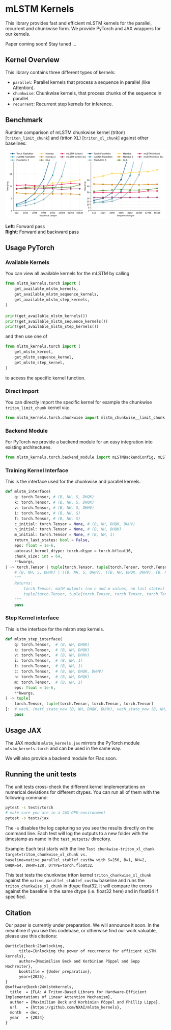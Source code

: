 # mLSTM Kernels

This library provides fast and efficient mLSTM kernels for the parallel, recurrent and chunkwise form. We provide PyTorch and JAX wrappers for our kernels.

Paper coming soon! Stay tuned ... 

## Kernel Overview

This library contains three different types of kernels:

- `parallel`: Parallel kernels that process a sequence in parallel (like Attention).
- `chunkwise`: Chunkwise kernels, that process chunks of the sequence in parallel.
- `recurrent`: Recurrent step kernels for inference.

## Benchmark

Runtime comparison of mLSTM chunkwise kernel (triton) [`triton_limit_chunk`] and (triton XL) [`triton_xl_chunk`] against other baselines:

![xLSTM Figure](./res/plot_sequence_length_consttok_nh8_hd512_line.svg)

**Left**: Forward pass  
**Right**: Forward and backward pass



## Usage PyTorch

### Available Kernels

You can view all available kernels for the mLSTM by calling

```python
from mlstm_kernels.torch import (
    get_available_mlstm_kernels,
    get_available_mlstm_sequence_kernels,
    get_available_mlstm_step_kernels,
)

print(get_available_mlstm_kernels())
print(get_available_mlstm_sequence_kernels())
print(get_available_mlstm_step_kernels())
```

and then use one of 

```python
from mlstm_kernels.torch import (
    get_mlstm_kernel,
    get_mlstm_sequence_kernel,
    get_mlstm_step_kernel,
)
```
to access the specific kernel function.

### Direct Import

You can directly import the specific kernel for example the chunkwise `triton_limit_chunk` kernel via:

```python
from mlstm_kernels.torch.chunkwise import mlstm_chunkwise__limit_chunk
```

### Backend Module

For PyTorch we provide a backend module for an easy integration into existing architectures. 

```python
from mlstm_kernels.torch.backend_module import mLSTMBackendConfig, mLSTMBackend
```

### Training Kernel Interface 

This is the interface used for the chunkwise and parallel kernels.

```python
def mlstm_interface(
    q: torch.Tensor, # (B, NH, S, DHQK)
    k: torch.Tensor, # (B, NH, S, DHQK)
    v: torch.Tensor, # (B, NH, S, DHHV)
    i: torch.Tensor, # (B, NH, S)
    f: torch.Tensor, # (B, NH, S)
    c_initial: torch.Tensor = None, # (B, NH, DHQK, DHHV)
    n_initial: torch.Tensor = None, # (B, NH, DHQK)
    m_initial: torch.Tensor = None, # (B, NH, 1)
    return_last_states: bool = False,
    eps: float = 1e-6,
    autocast_kernel_dtype: torch.dtype = torch.bfloat16,
    chunk_size: int = 64,
    **kwargs,
) -> torch.Tensor | tuple[torch.Tensor, tuple[torch.Tensor, torch.Tensor, torch.Tensor]]:
    # (B, NH, S, DHHV) | ((B, NH, S, DHHV), ((B, NH, DHQK, DHHV), (B, NH, DHQK), (B, NH)))
    """
    Returns:
        torch.Tensor: matH outputs (no n and m values, no last states)
        tuple[torch.Tensor, tuple[torch.Tensor, torch.Tensor, torch.Tensor]]: matH, (matC_last, vecN_last, scaM_last)
    """
    pass

```

### Step Kernel interface

This is the interface for the mlstm step kernels.

```python
def mlstm_step_interface(
    q: torch.Tensor,  # (B, NH, DHQK)
    k: torch.Tensor,  # (B, NH, DHQK)
    v: torch.Tensor,  # (B, NH, DHHV)
    i: torch.Tensor,  # (B, NH, 1)
    f: torch.Tensor,  # (B, NH, 1)
    c: torch.Tensor,  # (B, NH, DHQK, DHHV)
    n: torch.Tensor,  # (B, NH, DHQK)
    m: torch.Tensor,  # (B, NH, 1)
    eps: float = 1e-6,
    **kwargs,
) -> tuple[
    torch.Tensor, tuple[torch.Tensor, torch.Tensor, torch.Tensor]
]:  # vecH, (matC_state_new (B, NH, DHQK, DHHV), vecN_state_new (B, NH, DHQK), vecM_state_new (B, NH, 1))
    pass
```

## Usage JAX

The JAX module `mlstm_kernels.jax` mirrors the PyTorch module `mlstm_kernels.torch` and can be used in the same way. 

We will also provide a backend module for Flax soon. 

## Running the unit tests

The unit tests cross-check the different kernel implementations on numerical deviations for different dtypes.
You can run all of them with the following command:

```bash
pytest -s tests/torch
# make sure you are in a JAX GPU environment
pytest -s tests/jax
```

The `-s` disables the log capturing so you see the results directly on the command line.
Each test will log the outputs to a new folder with the timestamp as name in the `test_outputs/` directory.

Example:
Each test starts with the line
`Test chunkwise-triton_xl_chunk target=triton_chunkwise_xl_chunk vs. baseline=native_parallel_stablef_custbw with S=256, B=1, NH=2, DHQK=64, DHHV=128, DTYPE=torch.float32`.

This test tests the chunkwise triton kernel `triton_chunkwise_xl_chunk` against the `native_parallel_stablef_custbw` baseline and runs the `triton_chunkwise_xl_chunk` in dtype float32. It will compare the errors against the baseline in the same dtype (i.e. float32 here) and in float64 if specified.

## Citation

Our paper is currently under preparation. We will announce it soon.
In the meantime if you use this codebase, or otherwise find our work valuable, please use this citations:

```
@article{beck:25unlocking,
      title={Unlocking the power of recurrence for efficient xLSTM kernels}, 
      author={Maximilian Beck and Korbinian Pöppel and Sepp Hochreiter},
      booktitle = {Under preparation},
      year={2025},
}
@software{beck:24mlstmkernels,
  title  = {FLA: A Triton-Based Library for Hardware-Efficient Implementations of Linear Attention Mechanism},
  author = {Maximilian Beck and Korbinian Pöppel and Phillip Lippe},
  url    = {https://github.com/NXAI/mlstm_kernels},
  month  = dec,
  year   = {2024}
}
```
